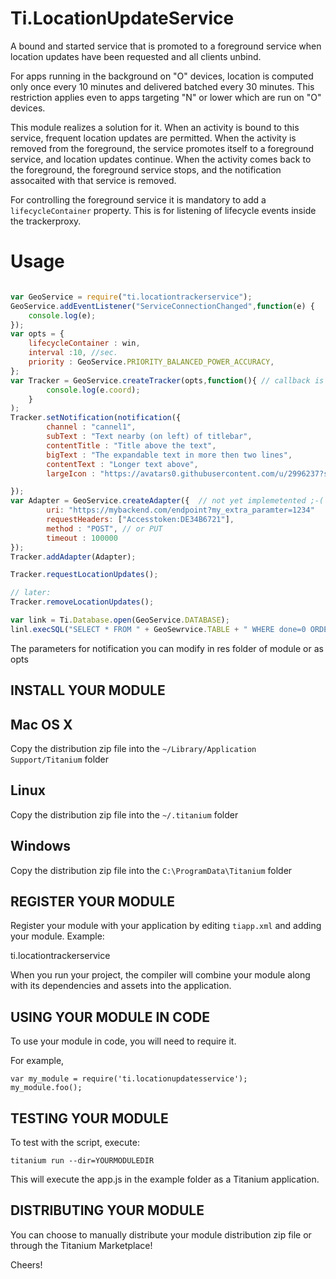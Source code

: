 # Ti.LocationUpdateService
A bound and started service that is promoted to a foreground service when location updates have been requested and all clients unbind.
 
 For apps running in the background on "O" devices, location is computed only
  once every 10 minutes and delivered batched every 30 minutes. This
  restriction applies even to apps targeting "N" or lower which are run on "O"
  devices.
 
  This module realizes a solution for it. When
  an activity is bound to this service, frequent location updates are
  permitted. When the activity is removed from the foreground, the service
  promotes itself to a foreground service, and location updates continue. When
  the activity comes back to the foreground, the foreground service stops, and
  the notification assocaited with that service is removed.
  
  For controlling  the  foreground service it is mandatory to add a `lifecycleContainer` property. This is for listening of lifecycle events inside the trackerproxy. 

# Usage

```javascript

var GeoService = require("ti.locationtrackerservice");
GeoService.addEventListener("ServiceConnectionChanged",function(e) {
	console.log(e);
});
var opts = {
	lifecycleContainer : win, 
	interval :10, //sec.
	priority : GeoService.PRIORITY_BALANCED_POWER_ACCURACY,
};
var Tracker = GeoService.createTracker(opts,function(){ // callback is optional
		console.log(e.coord);
	}
);
Tracker.setNotification(notification({
		channel : "cannel1",
		subText : "Text nearby (on left) of titlebar",
		contentTitle : "Title above the text",
		bigText : "The expandable text in more then two lines",
		contentText : "Longer text above",
		largeIcon : "https://avatars0.githubusercontent.com/u/2996237?s=460&v=4"  // optionalfor icon on right side

});
var Adapter = GeoService.createAdapter({  // not yet implemetented ;-(
		uri: "https://mybackend.com/endpoint?my_extra_paramter=1234"
		requestHeaders: ["Accesstoken:DE34B6721"],
		method : "POST", // or PUT
		timeout : 100000
});
Tracker.addAdapter(Adapter);

Tracker.requestLocationUpdates();

// later:
Tracker.removeLocationUpdates();

var link = Ti.Database.open(GeoService.DATABASE);
linl.execSQL("SELECT * FROM " + GeoSewrvice.TABLE + " WHERE done=0 ORDER BY time");

```
The parameters for notification you can modify in res folder of module or as opts


INSTALL YOUR MODULE
-------------------

Mac OS X
--------
Copy the distribution zip file into the `~/Library/Application Support/Titanium` folder

Linux
-----
Copy the distribution zip file into the `~/.titanium` folder

Windows
-------
Copy the distribution zip file into the `C:\ProgramData\Titanium` folder


REGISTER YOUR MODULE
--------------------

Register your module with your application by editing `tiapp.xml` and adding your module.
Example:

<modules>
	<module version="0.1">ti.locationtrackerservice</module>
</modules>

When you run your project, the compiler will combine your module along with its dependencies
and assets into the application.


USING YOUR MODULE IN CODE
-------------------------

To use your module in code, you will need to require it.

For example,

	var my_module = require('ti.locationupdatesservice');
	my_module.foo();


TESTING YOUR MODULE
-------------------

To test with the script, execute:

	titanium run --dir=YOURMODULEDIR

This will execute the app.js in the example folder as a Titanium application.


DISTRIBUTING YOUR MODULE
-------------------------

You can choose to manually distribute your module distribution zip file or through the Titanium Marketplace!


Cheers!
